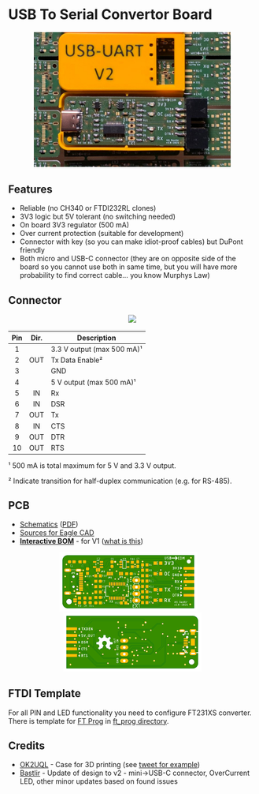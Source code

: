 # USB To Serial Convertor Board

<p align="center">
<img src="https://raw.githubusercontent.com/ah01/u2s/master/docs/photo.jpg" width="400" />
</p>

## Features

- Reliable (no CH340 or FTDI232RL clones)
- 3V3 logic but 5V tolerant (no switching needed)
- On board 3V3 regulator (500 mA)
- Over current protection (suitable for development)
- Connector with key (so you can make idiot-proof cables) but DuPont friendly
- Both micro and USB-C connector (they are on opposite side of the board so you cannot use both in same time, but you will have more probability to find correct cable… you know Murphys Law)

## Connector

<p align="center">
<img src="https://raw.githubusercontent.com/ah01/u2s/master/docs/pinout.png" />
</p>

| Pin | Dir. | Description |
|:---:|:----:| ------------|
| 1 |  | 3.3 V output (max 500 mA)¹ |
| 2 | OUT | Tx Data Enable² |
| 3 |  | GND |
| 4 |  | 5 V output (max 500 mA)¹ |
| 5 | IN | Rx |
| 6 | IN | DSR |
| 7 | OUT | Tx |
| 8 | IN | CTS |
| 9 | OUT | DTR |
| 10 | OUT | RTS |

¹ 500 mA is total maximum for 5 V  and 3.3 V output.

² Indicate transition for half-duplex communication (e.g. for RS-485).

## PCB

- [Schematics](https://raw.githubusercontent.com/ah01/u2s/master/docs/usb-to-serial.png) ([PDF](https://raw.githubusercontent.com/ah01/u2s/master/docs/usb-to-serial.pdf))
- [Sources for Eagle CAD](pcb)
- **[Interactive BOM](https://ah01.github.io/u2s/ibom/ibom.html)** - for V1 ([what is this](https://forums.autodesk.com/t5/eagle-forum/interactive-bom-for-eagle/td-p/8291710))

<p align="center">
<img src="https://raw.githubusercontent.com/ah01/u2s/master/docs/usb-to-serial_top.png" width="280" /> &nbsp; &nbsp;
<img src="https://raw.githubusercontent.com/ah01/u2s/master/docs/usb-to-serial_bot.png" width="280" />
</p>

## FTDI Template

For all PIN and LED functionality you need to configure FT231XS converter. There is template for [FT Prog](https://www.ftdichip.com/Support/Utilities.htm#FT_PROG) in [ft_prog directory](ft_prog).

## Credits

- [OK2UQL](https://twitter.com/ok2uqlGabo) - Case for 3D printing (see [tweet for example](https://twitter.com/ok2uqlGabo/status/1366835820972376068))
- [Bastlir](https://twitter.com/bastlir) - Update of design to v2 - mini->USB-C connector, OverCurrent LED, other minor updates based on found issues